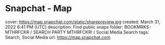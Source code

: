 # Snapchat - Map

cover: https://map.snapchat.com/static/sharepreview.jpg
created: March 31, 2022 6:41 PM (UTC)
description: Find public snaps
folder: BOOKMRKS-MTHRFCKR / SEARCH PARTY MTHRFCKR! / Social Media Search
tags: Search, Social Media
url: https://map.snapchat.com